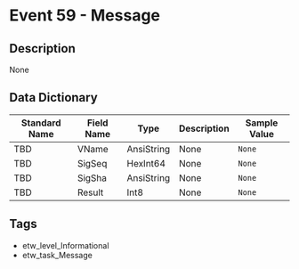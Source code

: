 # Event 59 - Message

## Description
None

## Data Dictionary
|Standard Name|Field Name|Type|Description|Sample Value|
|---|---|---|---|---|
|TBD|VName|AnsiString|None|`None`|
|TBD|SigSeq|HexInt64|None|`None`|
|TBD|SigSha|AnsiString|None|`None`|
|TBD|Result|Int8|None|`None`|

## Tags
* etw_level_Informational
* etw_task_Message